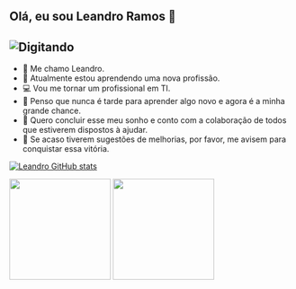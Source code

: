 ## Olá, eu sou Leandro Ramos 	🤘

![Digitando](https://user-images.githubusercontent.com/74038190/225813708-98b745f2-7d22-48cf-9150-083f1b00d6c9.gif)
----------

- 🐲 Me chamo Leandro.
- 📖 Atualmente estou aprendendo uma nova profissão.
- 💻 Vou me tornar um profissional em TI.
- 🔭 Penso que nunca é tarde para aprender algo novo e agora é a minha grande chance.
- 🚀 Quero concluir esse meu sonho e conto com a colaboração de todos que estiverem dispostos à ajudar.
- 🏁 Se acaso tiverem sugestões de melhorias, por favor, me avisem para conquistar essa vitória.

[![Leandro GitHub stats](https://github-readme-stats.vercel.app/api?username=LeandrocesarRamos)](https://github.com/LeandroCesarRamos)

<div>
  <a href-"https://github.com/LeandroCesarRamos">
  <img height="180cm" src="https://github-readme-stats.vecel.app/api?username=LeandroCesarRamos&show_icons=true&theme=dracula&include_all_commits=true&count_private=true"/>
  <img height="180cm" src="https://github-readme-stats.vecel.app/api/top-langs/?username=LeandroCesarRamos&layout=comact&langs_count=16&theme=dracula"/>
</div>

<!--
**LeandroCesarRamos/LeandroCesarRamos** is a ✨ _special_ ✨ repository because its `README.md` (this file) appears on your GitHub profile.

Here are some ideas to get you started:

- 🔭 I’m currently working on ...
- 🌱 I’m currently learning ...
- 👯 I’m looking to collaborate on ...
- 🤔 I’m looking for help with ...
- 💬 Ask me about ...
- 📫 How to reach me: ...
- 😄 Pronouns: ...
- ⚡ Fun fact: ...
-->
